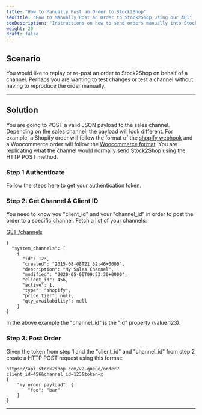 ```yaml
---
title: "How to Manually Post an Order to Stock2Shop"
seoTitle: "How to Manually Post an Order to Stock2Shop using our API"
seoDescription: "Instructions on how to send orders manually into Stock2Shop using our API endpoint"
weight: 20
draft: false
---
```


## Scenario

You would like to replay or re-post an order to Stock2Shop on behalf of a channel.
Perhaps you are wanting to test changes or test a channel without having to reproduce the order manually. 

* * *

## Solution

You are going to POST a valid JSON payload to the sales channel.
Depending on the sales channel, the payload will look different.
For example, a Shopify order will follow the format of the [shopify webhook](https://shopify.dev/docs/admin-api/rest/reference/events/webhook) and 
a Woocommerce order will follow the [Woocommerce format](https://docs.woocommerce.com/document/webhooks/).
You are replicating what the channel would normally send Stock2Shop using the HTTP POST method.

### Step 1 Authenticate

Follow the steps [here](/developers/authentication) to get your authentication token.


### Step 2: Get Channel & Client ID 

You need to know you "client_id" and your "channel_id" in order to post the order to a specific channel.
Fetch a list of your channels:

[GET /channels](https://app.stock2shop.com/docs/#!/channels/getChannels_get_3)
  
```
{
  "system_channels": [
    {
      "id": 123,
      "created": "2015-08-08T21:32:46+0000",
      "description": "My Sales Channel",
      "modified": "2020-05-06T09:53:30+0000",
      "client_id": 456,
      "active": 1,
      "type": "shopify",
      "price_tier": null,
      "qty_availability": null
    }
}
```

In the above example the "channel_id" is the "id" property (value 123). 

### Step 3: Post Order

Given the token from step 1 and the "client_id" and "channel_id" from step 2 create a HTTP POST request using this format:

```
https://api.stock2shop.com/v2-queue/order?client_id=456&channel_id=123&token=x
{
    "my order payload": {
        "foo": "bar"
    }
}
```
* * *
